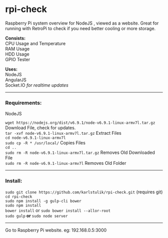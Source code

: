 # rpi-check

<p> Raspberry Pi system overview for NodeJS , viewed as a website. Great for running with RetroPi to check if you need better cooling or more storage.</p>
<p>
<b>Consists:</b><br>
CPU Usage and Temperature<br>
RAM Usage<br>
HDD Usage<br>
GPIO Tester<br>
</p>
<p>
<b>Uses:</b><br>
NodeJS<br>
AngularJS<br>
Socket.IO <i>for realtime updates</i><br>
</p>

<hr>
<h3>Requirements:</h3>
<p>NodeJS</p>
<code>wget https://nodejs.org/dist/v6.9.1/node-v6.9.1-linux-armv7l.tar.gz</code> Download File, check for updates.<br>
<code>tar -xvf node-v6.9.1-linux-armv7l.tar.gz</code> Extract Files<br>
<code>cd node-v6.9.1-linux-armv7l</code><br>
<code>sudo cp -R * /usr/local/</code> Copies Files<br>
<code>cd ..</code><br>
<code>sudo rm -R node-v6.9.1-linux-armv7l.tar.gz</code> Removes Old Downloaded File<br>
<code>sudo rm -R node-v6.9.1-linux-armv7l</code> Removes Old Folder<br>
<hr>

<h3>Install:</h3>
<code>sudo git clone https://github.com/karlstulik/rpi-check.git</code> (requires git)<br>
<code>cd rpi-check</code><br>
<code>sudo npm install -g gulp-cli bower</code><br>
<code>sudo npm install</code><br>
<code>bower install</code> or <code>sudo bower install --allor-root</code><br>
<code>sudo gulp</code><b> or </b><code>sudo node server</code><br>
<hr>

<p>Go to Raspberry Pi website. eg: 192.168.0.5:3000</p>










